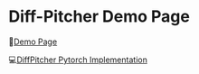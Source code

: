 # Diff-Pitcher Demo Page

🎵[Demo Page]([https://diffpitcher.github.io/demo/](https://jhu-lcap.github.io/Diff-Pitcher/))

💻[DiffPitcher Pytorch Implementation](https://github.com/DiffPitcher/DiffPitcher)
